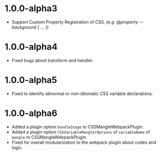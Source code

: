 # 1.0.0-alpha3
- Support Custom Property Registration of CSS. _(e.g. @property --background { ... })_

# 1.0.0-alpha4
- Fixed bugs about transform and handler.

# 1.0.0-alpha5
- Fixed to identify abnormal or non-idiomatic CSS variable declarations.

# 1.0.0-alpha6
- Added a plugin option `bundleStage` to CSSMangleWebpackPlugin.
- Added a plugin option `CSSVariableManglerOptions` of `variableName` of `mangle` to CSSMangleWebpackPlugin.
- Fixed for overall modularization to the webpack plugin about codes and logic.